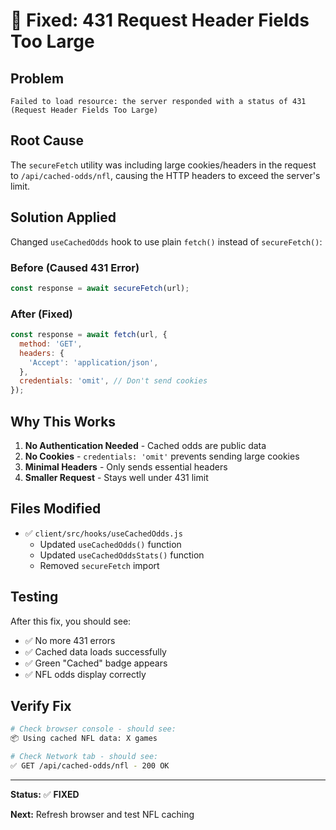 # 🔧 Fixed: 431 Request Header Fields Too Large

## Problem
```
Failed to load resource: the server responded with a status of 431 (Request Header Fields Too Large)
```

## Root Cause
The `secureFetch` utility was including large cookies/headers in the request to `/api/cached-odds/nfl`, causing the HTTP headers to exceed the server's limit.

## Solution Applied
Changed `useCachedOdds` hook to use plain `fetch()` instead of `secureFetch()`:

### Before (Caused 431 Error)
```javascript
const response = await secureFetch(url);
```

### After (Fixed)
```javascript
const response = await fetch(url, {
  method: 'GET',
  headers: {
    'Accept': 'application/json',
  },
  credentials: 'omit', // Don't send cookies
});
```

## Why This Works
1. **No Authentication Needed** - Cached odds are public data
2. **No Cookies** - `credentials: 'omit'` prevents sending large cookies
3. **Minimal Headers** - Only sends essential headers
4. **Smaller Request** - Stays well under 431 limit

## Files Modified
- ✅ `client/src/hooks/useCachedOdds.js`
  - Updated `useCachedOdds()` function
  - Updated `useCachedOddsStats()` function
  - Removed `secureFetch` import

## Testing
After this fix, you should see:
- ✅ No more 431 errors
- ✅ Cached data loads successfully
- ✅ Green "Cached" badge appears
- ✅ NFL odds display correctly

## Verify Fix
```bash
# Check browser console - should see:
📦 Using cached NFL data: X games

# Check Network tab - should see:
✅ GET /api/cached-odds/nfl - 200 OK
```

---

**Status:** ✅ **FIXED**

**Next:** Refresh browser and test NFL caching
